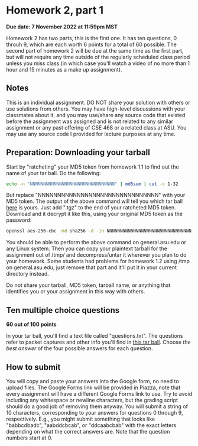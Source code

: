 # Homework 2, part 1

__Due date: 7 November 2022 at 11:59pm MST__

Homework 2 has two parts, this is the first one.  It has ten questions, 0
throuh 9, which are each worth 6 points for a total of 60 possible.  The second
part of homework 2 will be due at the same time as the first part, but will not
require any time outside of the regularly scheduled class period unless you
miss class (in which case you'll watch a video of no more than 1 hour and 15
minutes as a make up assignment).

## Notes

This is an individual assignment. DO NOT share your solution with others or use
solutions from others.  You may have high-level discussions with your
classmates about it, and you may use/share any source code that existed before
the assignment was assigned and is not related to any similar assignment or any
past offering of CSE 468 or a related class at ASU.  You may use any source
code I provided for lecture purposes at any time.

## Preparation: Downloading your tarball

Start by "ratcheting" your MD5 token from homework 1.1 to find out the name of your tar ball.  Do the following:

```bash
echo -n "NNNNNNNNNNNNNNNNNNNNNNNNNNNNNNNN" | md5sum | cut -c 1-32
```

But replace "NNNNNNNNNNNNNNNNNNNNNNNNNNNNNNN" with your MD5 token.  The output
of the above command will tell you which tar ball
[here](https://github.com/jedcrandall/jedcrandall.github.com/tree/master/courses/cse468fall2022/hw21tarballs)
is yours.  Just add ".tgz" to the end of your ratcheted MD5 token.  Download
and it decrypt it like this, using your original MD5 token as the password:

```bash
openssl aes-256-cbc -md sha256 -d -in NNNNNNNNNNNNNNNNNNNNNNNNNNNNNNNN.enc -out /tmp/mytarball.tgz
```

You should be able to perform the above command on general.asu.edu or any Linux
system.  Then you can copy your plaintext tarball for the assignment out of
/tmp/ and decompress/untar it wherever you plan to do your homework.  Some
students had problems for homework 1.2 using /tmp on general.asu.edu, just
remove that part and it'll put it in your current directory instead.

Do not share your tarball, MD5 token, tarball name, or anything that identifies
you or your assignment in this way with others.

## Ten multiple choice questions

__60 out of 100 points__

In your tar ball, you'll find a text file called "questions.txt".  The
questions refer to packet captures and other info you'll find in [this tar
ball](hw21files.tgz).  Choose *the best answer* of the four possible answers
for each question.

## How to submit

You will copy and paste your answers into the Google form, no need to upload
files.  The Google Forms link will be provided in Piazza, note that every
assignment will have a different Google Forms link to use.  Try to avoid
including any whitespace or newline characters, but the grading script should
do a good job of removing them anyway.  You will submit a string of 10
characters, corresponding to your answers for questions 0 through 9,
respectively.  E.g., you might submit something that looks like "babbcdbadc",
"aabddcbcab", or "ddcaabcbab" with the exact letters depending on what the
correct answers are.  Note that the question numbers start at 0.
